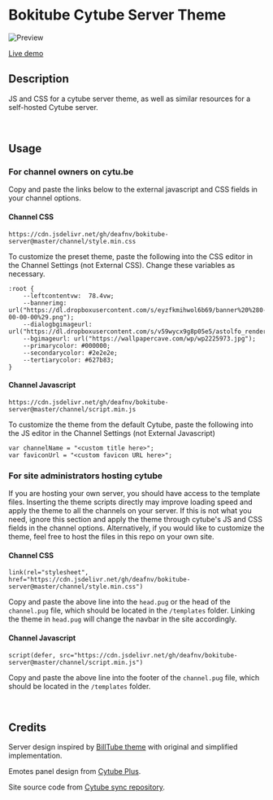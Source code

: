 # Bokitube Cytube Server Theme

![Preview](https://raw.githubusercontent.com/deafnv/bokitube-server/master/images/ss.png)

[Live demo](https://ilovesabrina.org/r/testchannel)

## Description

JS and CSS for a cytube server theme, as well as similar resources for a self-hosted Cytube server.

&nbsp;

## Usage

### For channel owners on cytu.be

Copy and paste the links below to the external javascript and CSS fields in your channel options.

#### Channel CSS

```
https://cdn.jsdelivr.net/gh/deafnv/bokitube-server@master/channel/style.min.css
```

To customize the preset theme, paste the following into the CSS editor in the Channel Settings (not External CSS). Change these variables as necessary.

```
:root {
    --leftcontentvw:  78.4vw;
    --bannerimg: url("https://dl.dropboxusercontent.com/s/eyzfkmihwol6b69/banner%20%280-00-00-00%29.png");
    --dialogbgimageurl: url("https://dl.dropboxusercontent.com/s/v59wycx9g8p05e5/astolfo_render__1__by_mrsterben_dbzfx5u.png");
    --bgimageurl: url("https://wallpapercave.com/wp/wp2225973.jpg");
    --primarycolor: #000000;
    --secondarycolor: #2e2e2e;
    --tertiarycolor: #627b83;
}
```

#### Channel Javascript

```
https://cdn.jsdelivr.net/gh/deafnv/bokitube-server@master/channel/script.min.js
```

To customize the theme from the default Cytube, paste the following into the JS editor in the Channel Settings (not External Javascript)

```
var channelName = "<custom title here>";
var faviconUrl = "<custom favicon URL here>";
```

### For site administrators hosting cytube

If you are hosting your own server, you should have access to the template files. Inserting the theme scripts directly may improve loading speed and apply the theme to all the channels on your server. If this is not what you need, ignore this section and apply the theme through cytube's JS and CSS fields in the channel options. Alternatively, if you would like to customize the theme, feel free to host the files in this repo on your own site.

#### Channel CSS

```
link(rel="stylesheet", href="https://cdn.jsdelivr.net/gh/deafnv/bokitube-server@master/channel/style.min.css")
```

Copy and paste the above line into the ```head.pug``` or the head of the ```channel.pug``` file, which should be located in the ```/templates``` folder. Linking the theme in ```head.pug``` will change the navbar in the site accordingly.

#### Channel Javascript

```
script(defer, src="https://cdn.jsdelivr.net/gh/deafnv/bokitube-server@master/channel/script.min.js")
```

Copy and paste the above line into the footer of the ```channel.pug``` file, which should be located in the ```/templates``` folder.

&nbsp;

## Credits

Server design inspired by [BillTube theme](https://github.com/BillTube/BillTube2) with original and simplified implementation.

Emotes panel design from [Cytube Plus](https://github.com/zimny-lech/CyTube-Plus).

Site source code from [Cytube sync repository](https://github.com/calzoneman/sync).
